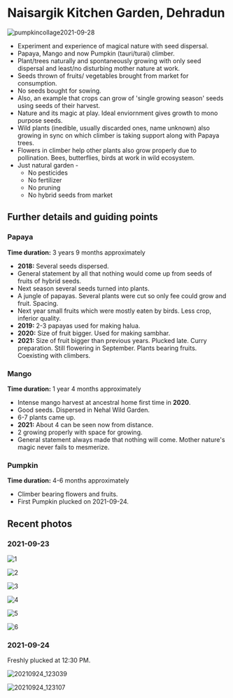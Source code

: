 # Naisargik Kitchen Garden, Dehradun

![pumpkincollage2021-09-28](pumpkincollage2021-09-28.jpg)

- Experiment and experience of magical nature with seed dispersal. 
- Papaya, Mango and now Pumpkin (tauri/turai) climber. 
- Plant/trees naturally and spontaneously growing with only seed dispersal and least/no disturbing mother nature at work. 
- Seeds thrown of fruits/ vegetables brought from market for consumption.
-  No seeds bought for sowing. 
- Also, an example that crops can grow of 'single growing season' seeds using seeds of their harvest.  
- Nature and its magic at play. Ideal enviornment gives growth to mono purpose seeds.  
- Wild plants (inedible, usually discarded ones, name unknown) also growing in sync on which climber is taking support along with Papaya trees. 
- Flowers in climber help other plants also grow properly due to pollination. Bees, butterflies, birds at work in wild ecosystem. 
- Just natural garden -
    - No pesticides
    - No fertilizer
    - No pruning
    - No hybrid seeds from market

## Further details and guiding points 

### Papaya

**Time duration:** 3 years 9 months approximately

- **2018:** Several seeds dispersed. 
- General statement by all that nothing would come up from seeds of fruits of hybrid seeds. 
- Next season several seeds turned into plants. 
- A jungle of papayas. Several plants were cut so only fee could grow and fruit. Spacing. 
- Next year small fruits which were mostly eaten by birds. Less crop, inferior quality. 
- **2019:** 2-3 papayas used for making halua. 
- **2020:** Size of fruit bigger. Used for making sambhar. 
- **2021:** Size of fruit bigger than previous years. Plucked late. Curry preparation. Still flowering in September. Plants bearing fruits. Coexisting with climbers. 

### Mango 

**Time duration:** 1 year 4 months approximately

- Intense mango harvest at ancestral home first time in **2020**. 
- Good seeds. Dispersed in Nehal Wild Garden. 
- 6-7 plants came up. 
- **2021:** About 4 can be seen now from distance. 
- 2 growing properly with space for growing. 
- General statement always made that nothing will come. Mother nature's magic never fails to mesmerize. 

### Pumpkin

**Time duration:** 4-6 months approximately

- Climber bearing flowers and fruits. 
- First Pumpkin plucked on 2021-09-24. 

## Recent photos 

### 2021-09-23

![1](1.jpg)

![2](2.jpg)

![3](3.jpg)

![4](4.jpg)

![5](5.jpg)

![6](6.jpg)

### 2021-09-24

Freshly plucked at 12:30 PM. 

![20210924_123039](20210924_123039.jpg)

![20210924_123107](20210924_123107.jpg)




